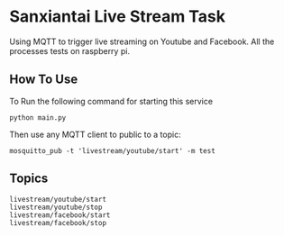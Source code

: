 

Sanxiantai Live Stream Task
===========================

Using MQTT to trigger live streaming on Youtube and Facebook.
All the processes tests on raspberry pi.

## How To Use

To Run the following command for starting this service

    python main.py

Then use any MQTT client to public to a topic:

    mosquitto_pub -t 'livestream/youtube/start' -m test

## Topics

    livestream/youtube/start
    livestream/youtube/stop
    livestream/facebook/start
    livestream/facebook/stop
